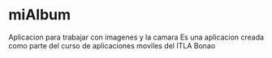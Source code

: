 # miAlbum
Aplicacion para trabajar con imagenes y la camara
Es una aplicacion creada como parte del curso de aplicaciones moviles del ITLA Bonao

